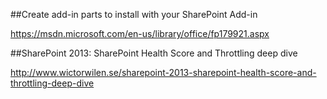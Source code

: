 ##Create add-in parts to install with your SharePoint Add-in

https://msdn.microsoft.com/en-us/library/office/fp179921.aspx

##SharePoint 2013: SharePoint Health Score and Throttling deep dive

http://www.wictorwilen.se/sharepoint-2013-sharepoint-health-score-and-throttling-deep-dive













